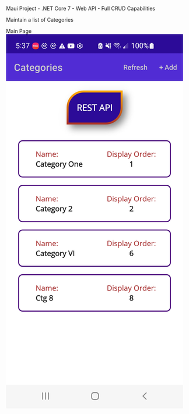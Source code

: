 Maui Project - .NET Core 7 - Web API - Full CRUD Capabilities

Maintain a list of Categories 

Main Page
<img src="https://github.com/chriswoodbury/CDub_Maui_Categories_API_Client/blob/master/CDub_Maui_Categories_API_Client/Resources/Images/maui_rest_api.jpg" alt="alt text" Title="Main Page">



